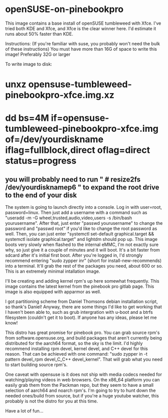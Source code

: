 # openSUSE-on-pinebookpro

This image contains a base install of openSUSE tumbleweed with Xfce. I've tried both KDE and Xfce, and Xfce is the clear winner here. I'd estimate it runs about 50% faster than KDE. 

Instructions:
(If you're familiar with suse, you probably won't need the bulk of these instructions)
You must have more than 16G of space to write this image! Preferably 32G or larger

To write image to disk:
# unxz opensuse-tumbleweed-pinebookpro-xfce.img.xz

# dd bs=4M if=opensuse-tumbleweed-pinebookpro-xfce.img of=/dev/yourdiskname iflag=fullblock,direct oflag=direct status=progress

you will probably need to run " # resize2fs /dev/yourdisknamep6 " to expand the root drive to the end of your disk
----------------------------------------------------------------------------------------------------------------------------


The system is going to launch directly into a console. Log in with user=root, password=linux. Then just add a username with a command such as "useradd -m -G wheel,trusted,audio,video,users -s /bin/bash yourusername". After that, just enter "passwd yourusername" to change the password and "passwd root" if you'd like to change the root password as well. Then, you can just enter "systemctl set-default graphical.target && systemctl isolate graphical.target" and lightdm should pop up. This image boots very slowly when flashed to the internal eMMC, I'm not exactly sure why, so just give it a couple of minutes and it will boot. It's a bit faster from sdcard after it's initial first boot. After you're logged in, I'd strongly recommend entering "sudo zypper inr" (short for install-new-recommends) into a terminal. It'll grab the rest of the packages you need, about 600 or so. This is an extremely minimal intallation image.

I'll be creating and adding kernel rpm's up here somewhat frequently. This image contains the latest kernel from the pinebook pro gitlab page. This image is also equipped with apparmor as well.

I got partitioning scheme from Daniel Thomsons debian installation script, so thank's Daniel! Anyway, there are some things I'd like to get working that I haven't been able to, such as grub intergration with u-boot and a btrfs filesystem (couldn't get it to boot). If anyone has any ideas, please let me know!

This distro has great promise for pinebook pro. You can grab source rpm's from software.opensuse.org, and build packages that aren't currently being distributed for the aarch64 format, so the sky is the limit. I'd highly recommend installing rpm devel, kernel devel, and C++ devel for this reason. That can be achieved with one command: "sudo zypper in -t pattern devel_rpm devel_C_C++ devel_kernel". That will grab what you need to start building source rpm's.

One caveat with opensuse is it does not ship with media codecs needed for watching/playing videos in web browsers. On the x86_64 platform you can easily grab them from the Packman repo, but they seem to have a small selection of aarch64 and noarch rpm's. I'm going to try to hunt down the needed ones/build from source, but if you're a huge youtube watcher, this probably is not the distro for you at this time.

Have a lot of fun...

